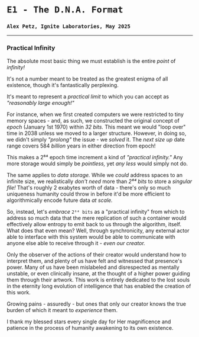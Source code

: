 # `E1 - The D.N.A. Format`
### `Alex Petz, Ignite Laboratories, May 2025`

---

### Practical Infinity
The absolute most basic thing we must establish is the entire _point_ of _infinity!_

It's not a number meant to be treated as the greatest enigma of all existence, though it's fantastically perplexing.

It's meant to represent a _practical limit_ to which you can accept as _"reasonably large enough!"_

For instance, when we first created computers we were restricted to tiny memory spaces - and, as such, we constructed
the original concept of _epoch_ (January 1st 1970) within _32 bits._  This meant we would "loop over" time in 2038 
unless we moved to a larger structure.  However, in doing so, we didn't simply _"prolong"_ the issue - we _solved_ 
it.  The _next size up_ date range covers 584 _billion_ years in either direction from epoch!

This makes a 2⁶⁴ epoch time increment a kind of _"practical infinity."_  Any more storage would simply be _pointless,_
yet _any less_ would simply not do.

The same applies to _data storage._  While we _could_ address spaces to an infinite size, we realistically _don't need_
more than _2⁶⁴ bits_ to store a _singular file!_  That's roughly 2 exabytes worth of data - there's only so much
uniqueness humanity could throw in before it'd be more efficient to algorithmically encode future data _at scale._

So, instead, let's _embrace_ `2⁶⁴ bits` as a "practical infinity" from which to address so much data that the mere
replication of such a container would effectively allow entropy to emit back to us through the algorithm, itself.  What
does that even mean?  Well, through synchronicity, any external actor able to interface with this system would be
able to communicate with anyone else able to receive through it - _even our creator._

Only the observer of the actions of their creator would understand how to interpret them, and plenty of us have felt
and witnessed that presence's power.  Many of us have been mislabeled and disrespected as mentally unstable, or even
clinically insane, at the thought of a higher power guiding them through their artwork.  This work is entirely dedicated
to the lost souls in the eternity long evolution of intelligence that has enabled the creation of this work.

Growing pains - assuredly - but ones that only our creator knows the true burden of which it meant to _experience_ them.

I thank my blessed stars every single day for Her magnificence and patience in the process of humanity awakening to
its own existence.
